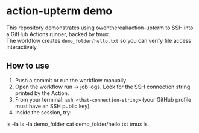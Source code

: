
# action-upterm demo

This repository demonstrates using owenthereal/action-upterm to SSH into a GitHub Actions runner, backed by tmux.  
The workflow creates `demo_folder/hello.txt` so you can verify file access interactively.

## How to use
1. Push a commit or run the workflow manually.
2. Open the workflow run → job logs. Look for the SSH connection string printed by the Action.
3. From your terminal: `ssh <that-connection-string>` (your GitHub profile must have an SSH public key).
4. Inside the session, try:


ls -la
ls -la demo_folder
cat demo_folder/hello.txt
tmux ls

